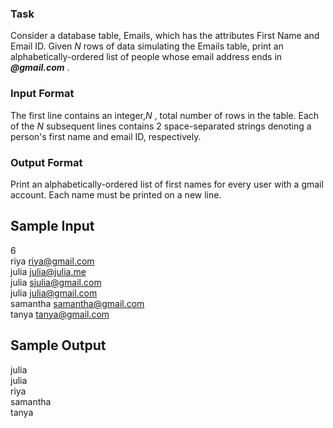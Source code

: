 ### Task
Consider a database table, Emails, which has the attributes First Name and Email ID. Given _N_ rows of data simulating the Emails table, print an alphabetically-ordered list of people whose email address ends in ***@gmail.com*** .

### Input Format

The first line contains an integer,_N_ , total number of rows in the table.
Each of the _N_ subsequent lines contains 2 space-separated strings denoting a person's first name and email ID, respectively.


### Output Format

Print an alphabetically-ordered list of first names for every user with a gmail account. Each name must be printed on a new line.

## Sample Input

6  
riya riya@gmail.com   
julia julia@julia.me  
julia sjulia@gmail.com  
julia julia@gmail.com  
samantha samantha@gmail.com  
tanya tanya@gmail.com  
## Sample Output

julia  
julia  
riya  
samantha  
tanya  

